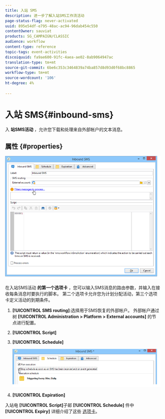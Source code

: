 ```yaml
---
title: 入站 SMS
description: 进一步了解入站SMS工作流活动
page-status-flag: never-activated
uuid: 895e54df-e795-48ac-ac94-96dab454c550
contentOwner: sauviat
products: SG_CAMPAIGN/CLASSIC
audience: workflow
content-type: reference
topic-tags: event-activities
discoiquuid: fa9ae600-91fc-4aea-ae02-8ab9064947ac
translation-type: tm+mt
source-git-commit: 6be6c353c3464839a74ba857d8d93d0f68bc8865
workflow-type: tm+mt
source-wordcount: '106'
ht-degree: 4%

---
```



# 入站 SMS{#inbound-sms}

入 **站SMS活动** ，允许您下载和处理来自外部帐户的文本消息。

## 属性 {#properties}

![](assets/sms_rec_edit.png)

在入站SMS活动 **的第一个选项卡** ，您可以输入SMS消息的路由参数，并输入在接收每条消息时要执行的脚本。 第二个选项卡允许您为计划分配活动，第三个选项卡定义活动的到期条件。

1. **[!UICONTROL SMS routing]**:选择用于SMS恢复的外部帐户。 外部帐户通过树 **[!UICONTROL Administration > Platform > External accounts]** 的节点进行配置。
1. **[!UICONTROL Script]**
1. **[!UICONTROL Schedule]**

   ![](assets/sms_rec_edit_2.png)

1. **[!UICONTROL Expiration]**

入站电 **[!UICONTROL Script]**&#x200B;子邮 **[!UICONTROL Schedule]** 件中 **[!UICONTROL Expiry]** 详细介绍了这些 [选项卡](../../workflow/using/inbound-emails.md)。
